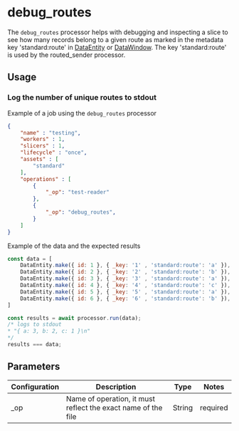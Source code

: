 # debug_routes

The `debug_routes` processor helps with debugging and inspecting a slice to see how many records belong to a given route as marked in the metadata key 'standard:route' in [DataEntity](https://terascope.github.io/teraslice/docs/packages/utils/api/classes/dataentity) or [DataWindow](../entity/data-window.md). The key 'standard:route' is used by the routed_sender processor.

## Usage

### Log the number of unique routes to stdout

Example of a job using the `debug_routes` processor

```json
{
    "name" : "testing",
    "workers" : 1,
    "slicers" : 1,
    "lifecycle" : "once",
    "assets" : [
        "standard"
    ],
    "operations" : [
        {
            "_op": "test-reader"
        },
        {
            "_op": "debug_routes",
        }
    ]
}

```
Example of the data and the expected results

```javascript
const data = [
    DataEntity.make({ id: 1 }, { _key: '1' , 'standard:route': 'a' }),
    DataEntity.make({ id: 2 }, { _key: '2' , 'standard:route': 'b' }),
    DataEntity.make({ id: 3 }, { _key: '3' , 'standard:route': 'a' }),
    DataEntity.make({ id: 4 }, { _key: '4' , 'standard:route': 'c' }),
    DataEntity.make({ id: 5 }, { _key: '5' , 'standard:route': 'a' }),
    DataEntity.make({ id: 6 }, { _key: '6' , 'standard:route': 'b' }),
]

const results = await processor.run(data);
/* logs to stdout
* "{ a: 3, b: 2, c: 1 }\n"
*/
results === data;
```

## Parameters

| Configuration | Description                                                   | Type   | Notes                        |
| ------------- | ------------------------------------------------------------- | ------ | ---------------------------- |
| _op           | Name of operation, it must reflect the exact name of the file | String | required |
